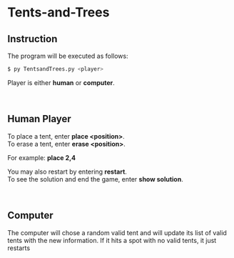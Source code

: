 # Tents-and-Trees

## Instruction
The program will be executed as follows:

```bash
$ py TentsandTrees.py <player>
```
Player is either __human__ or __computer__.

<br/>

## Human Player
To place a tent, enter __place \<position>__.   
To erase a tent, enter __erase \<position>__. 

For example: __place 2,4__

You may also restart by entering __restart__.  
To see the solution and end the game, enter __show solution__.

<br/> 

## Computer
The computer will chose a random valid tent and will update its list of valid tents with the new information. If it hits a spot with no valid tents, it just restarts

